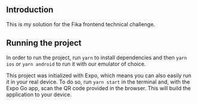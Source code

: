 ## Introduction

This is my solution for the Fika frontend technical challenge.

## Running the project

In order to run the project, run `yarn` to install dependencies and then `yarn ios` or `yarn android` to run it with our emulator of choice.

This project was initialized with Expo, which means you can also easily run it in your real device. To do so, run `yarn start` in the terminal and, with the Expo Go app, scan the QR code provided in the browser. This will build the application to your device.
